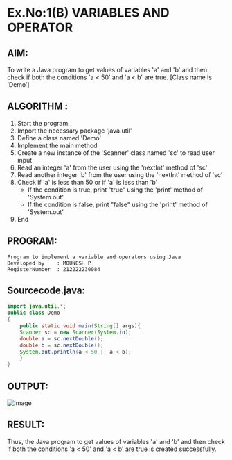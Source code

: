 # Ex.No:1(B) VARIABLES AND OPERATOR

## AIM:
To write a Java program to get values of variables 'a' and 'b' and then check if both the conditions 'a < 50' and 'a < b' are true. [Class name is ‘Demo’]

## ALGORITHM :
1.	Start the program.
2.	Import the necessary package 'java.util'
3.	Define a class named 'Demo'
4.	Implement the main method
5.	Create a new instance of the 'Scanner' class named 'sc' to read user input
6.	Read an integer 'a' from the user using the 'nextInt' method of 'sc'
7.	Read another integer 'b' from the user using the 'nextInt' method of 'sc'
8.	Check if 'a' is less than 50 or if 'a' is less than 'b'
    -	If the condition is true, print "true" using the 'print' method of 'System.out' 
    -	If the condition is false, print "false" using the 'print' method of 'System.out'
9.	End





## PROGRAM:
 ```
Program to implement a variable and operators using Java
Developed by    : MOUNESH P
RegisterNumber  : 212222230084
```

## Sourcecode.java:

```java
import java.util.*;
public class Demo
{
    public static void main(String[] args){
    Scanner sc = new Scanner(System.in);
    double a = sc.nextDouble();
    double b = sc.nextDouble();
    System.out.println(a < 50 || a < b);
    }
}
```





## OUTPUT:

![image](./output.png)

## RESULT:
Thus, the Java program to get values of variables 'a' and 'b' and then check if both the conditions 'a < 50' and 'a < b' are true is created successfully.
